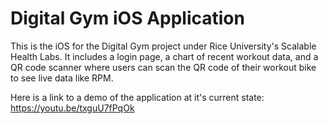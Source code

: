 # Digital Gym iOS Application 

This is the iOS for the Digital Gym project under Rice University's Scalable Health Labs. It includes a login page, a chart of recent workout data, and a QR code scanner where users can scan the QR code of their workout bike to see live data like RPM. 

Here is a link to a demo of the application at it's current state: https://youtu.be/txguU7fPqOk



